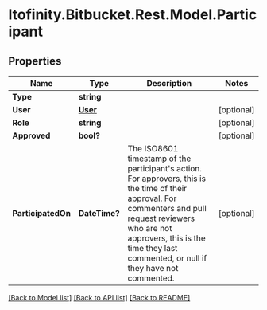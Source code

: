 # Itofinity.Bitbucket.Rest.Model.Participant
## Properties

Name | Type | Description | Notes
------------ | ------------- | ------------- | -------------
**Type** | **string** |  | 
**User** | [**User**](User.md) |  | [optional] 
**Role** | **string** |  | [optional] 
**Approved** | **bool?** |  | [optional] 
**ParticipatedOn** | **DateTime?** | The ISO8601 timestamp of the participant&#39;s action. For approvers, this is the time of their approval. For commenters and pull request reviewers who are not approvers, this is the time they last commented, or null if they have not commented. | [optional] 

[[Back to Model list]](../README.md#documentation-for-models) [[Back to API list]](../README.md#documentation-for-api-endpoints) [[Back to README]](../README.md)

